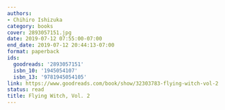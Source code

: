 ```yaml
---
authors:
- Chihiro Ishizuka
category: books
cover: 2893057151.jpg
date: 2019-07-12 07:55:00-07:00
end_date: 2019-07-12 20:44:13-07:00
format: paperback
ids:
  goodreads: '2893057151'
  isbn_10: '1945054107'
  isbn_13: '9781945054105'
link: https://www.goodreads.com/book/show/32303783-flying-witch-vol-2
status: read
title: Flying Witch, Vol. 2
---
```

